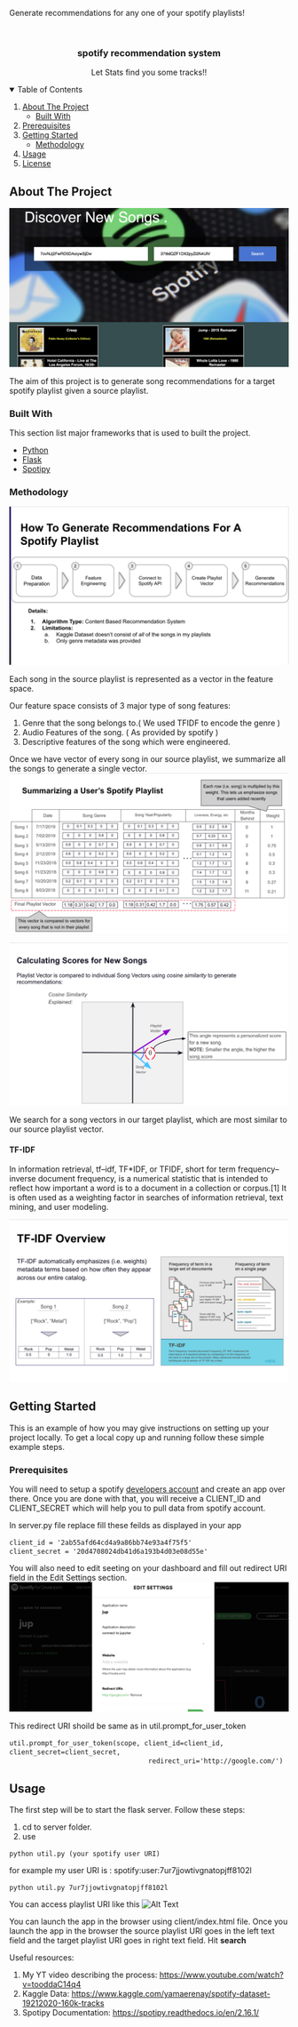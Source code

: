 Generate recommendations for any one of your spotify playlists!

<!-- PROJECT SHIELDS -->
<!--
*** I'm using markdown "reference style" links for readability.
*** Reference links are enclosed in brackets [ ] instead of parentheses ( ).
*** See the bottom of this document for the declaration of the reference variables
*** for contributors-url, forks-url, etc. This is an optional, concise syntax you may use.
*** https://www.markdownguide.org/basic-syntax/#reference-style-links
-->


<!-- PROJECT LOGO -->
<br />
<p align="center">

  <h3 align="center">spotify recommendation system</h3>

  <p align="center">
    Let Stats find you some tracks!!
  </p>
</p>



<!-- TABLE OF CONTENTS -->
<details open="open">
  <summary>Table of Contents</summary>
  <ol>
    <li>
      <a href="#about-the-project">About The Project</a>
      <ul>
        <li><a href="#built-with">Built With</a></li>
      </ul>
    </li>
    <li><a href="#prerequisites">Prerequisites</a></li>
    <li>
      <a href="#getting-started">Getting Started</a>
      <ul>
        <li><a href="#Methodology">Methodology</a></li>
      </ul>
    </li>
    <li><a href="#usage">Usage</a></li>
    <li><a href="#license">License</a></li>
  </ol>
</details>



<!-- ABOUT THE PROJECT -->
## About The Project

![Product Name Screen Shot][product-screenshot]

The aim of this project is to generate song recommendations for a target spotify playlist given a source playlist.

### Built With

This section list major frameworks that is used to built the project.
* [Python](https://www.python.org)
* [Flask](https://flask.palletsprojects.com/en/1.1.x/)
* [Spotipy](https://flask.palletsprojects.com/en/1.1.x/)

### Methodology
![process][methodology-0]

Each song in the source playlist is represented as a vector in the feature space. 

Our feature space consists of 3 major type of song features:

1. Genre that the song belongs to.( We used TFIDF to encode the genre )
2. Audio Features of the song. ( As provided by spotify )
3. Descriptive features of the song which were engineered.

Once we have vector of every song in our source playlist, we summarize all the songs to generate a single vector.
![sum][methodology-3]

![cosine sim][methodology-1]

We search for a song vectors in our target playlist, which are most similar to our source playlist vector.

#### TF-IDF
In information retrieval, tf–idf, TF*IDF, or TFIDF, short for term frequency–inverse document frequency, is a numerical statistic that is intended to reflect how important a word is to a document in a collection or corpus.[1] It is often used as a weighting factor in searches of information retrieval, text mining, and user modeling.

![tf-idf][methodology-2]


<!-- GETTING STARTED -->
## Getting Started

This is an example of how you may give instructions on setting up your project locally.
To get a local copy up and running follow these simple example steps.

### Prerequisites

You will need to setup a spotify [developers account](https://developer.spotify.com) and create an app over there. Once you are done with that, you will receive a CLIENT_ID and CLIENT_SECRET which will help you to pull data from spotify account. 

In server.py file replace fill these feilds as displayed in your app 
```
client_id = '2ab55afd64cd4a9a86bb74e93a4f75f5'
client_secret = '20d4708024db41d6a193b4d03e08d55e'
```
You will also need to edit seeting on your dashboard and fill out redirect URI field in the Edit Settings section.
![app setting][setting-screenshot]

This redirect URI shoild be same as in util.prompt_for_user_token
```
util.prompt_for_user_token(scope, client_id=client_id, client_secret=client_secret,
                                   redirect_uri='http://google.com/')
```

<!-- USAGE EXAMPLES -->
## Usage

The first step will be to start the flask server. Follow these steps:

1. cd to server folder.
2. use 
```
python util.py (your spotify user URI)
```
for example my user URI is : spotify:user:7ur7jjowtivgnatopjff8102l

```
python util.py 7ur7jjowtivgnatopjff8102l
```
You can access playlist URI like this
![Alt Text](https://media.giphy.com/media/rEq1P8mItXXtMGqJ1W/giphy.gif)

You can launch the app in the browser using client/index.html file. Once you launch the app in the browser the source playlist URI goes in the left text field and the target playlist URI goes in right text field. Hit **search**


<!-- MARKDOWN LINKS & IMAGES -->
<!-- https://www.markdownguide.org/basic-syntax/#reference-style-links -->
[product-screenshot]: images/product.png
[setting-screenshot]: images/app_setting.png
[methodology-1]: images/cosine_sim_2.png
[methodology-0]: images/process_2.png
[methodology-2]: images/tfidf_4.png
[methodology-3]: images/summarization_2.png


Useful resources:
1. My YT video describing the process: https://www.youtube.com/watch?v=tooddaC14q4
2. Kaggle Data: https://www.kaggle.com/yamaerenay/spotify-dataset-19212020-160k-tracks
3. Spotipy Documentation: https://spotipy.readthedocs.io/en/2.16.1/
